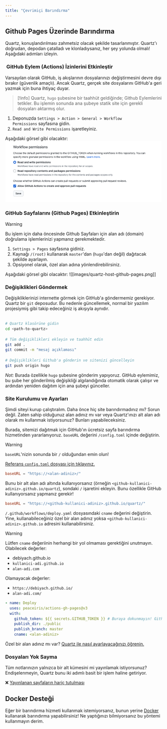 ```yaml
---
title: "Çevrimiçi Barındırma"
---
```

## Github Pages Üzerinde Barındırma
Quartz, konuşlandırılması zahmetsiz olacak şekilde tasarlanmıştır. Quartz'ı doğrudan, depodan çatalladı ve klonladıysanız, her şey yolunda olmalı! Aşağıdaki adımları izleyin.


###  GitHub Eylem (Actions) İzinlerini Etkinleştir
Varsayılan olarak GitHub, iş akışlarının dosyalarınızı değiştirmesini devre dışı bırakır (güvenlik amaçlı). Ancak Quartz, gerçek site dosyalarını GitHub'a geri yazmak için buna ihtiyaç duyar.

>[!info]
>Quartz, `hugo` şubesine bir taahhüt geldiğinde; Github Eylemlerini tetikler. Bu işlemin sonunda ana şubeye statik site için gerekli dosyaları aktarmış olur.

1. Deponuzda `Settings > Action > General > Workflow Permissions` sayfasına gidin.
2. `Read and Write Permissions` işaretleyiniz.

Aşağıdaki görsel gibi olacaktır:
![](images/quartz-host-workflow-setting.png)

### GitHub Sayfalarını (Github Pages) Etkinleştirin 

>[!warning]
>Bu işlem için daha öncesinde Github Sayfaları için alan adı (domain) doğrulama işlemlerinizi yapmanız gerekmektedir. 

1. `Settings > Pages` sayfasına gidiniz.
2. Kaynağı `/(root)` kullanarak `master`'dan (`hugo`'dan değil) dağıtacak şekilde ayarlayın.
3. Opsiyonel olarak, özel alan adına yönlendirebilirsiniz.

Aşağıdaki görsel gibi olacaktır:
![[images/quartz-host-github-pages.png]]

### Değişiklikleri Göndermek
Değişikliklerinizi internette görmek için GitHub'a göndermemiz gerekiyor. Quartz bir `git` deposudur. Bu nedenle güncellemek, normal bir yazılım projesiymiş gibi takip edeceğiniz iş akışıyla aynıdır.

```bash

# Quartz klasörüne gidin
cd <path-to-quartz>

# Tüm değişiklikleri ekleyin ve taahhüt edin
git add .
git commit -m "mesaj açıklaması"

# Değişiklikleri Github'a gönderin ve sitenizi güncelleyin
git push origin hugo

```

_Not:_ Burada özellikle `hugo` şubesine gönderim yapıyoruz. GitHub eylemimiz, bu şube her gönderilmiş değişikliği algılandığında otomatik olarak çalışır ve ardından yeniden dağıtım için ana şubeyi günceller.

### Site Kurulumu ve Ayarları

Şimdi siteyi kurup çalıştıralım. Daha önce hiç site barındırmadınız mı? Sorun değil. Zaten sahip olduğunuz alan adınız mı var veya Quartz'ınızı alt alan adı olarak mı kullanmak istiyorsunuz? Bunları yapabileceksiniz.

Burada, sitemizi dağıtmak için GitHub'ın ücretsiz sayfa barındırma hizmetinden yararlanıyoruz. `baseURL` değerini `/config.toml` içinde değiştirin.

>[!warning]
>  `baseURL`'nizin sonunda bir `/` olduğundan emin olun!

[Referans `config.toml` dosyası için tıklayınız.](https://github.com/jackyzha0/quartz/blob/hugo/config.toml)

```toml
baseURL = "https://<alan-adiniz>/"
```


Bunu bir alt alan adı altında kullanıyorsanız (örneğin `<github-kullanici-adiniz>.github.io/quartz`), sondaki `/` işaretini ekleyin. Bunu özellikle GitHub kullanıyorsanız yapmanız gerekir!

```toml
baseURL = "https://<github-kullanici-adiniz>.github.io/quartz/"
```

`/.github/workflows/deploy.yaml` dosyasındaki `cname` değerini değiştirin. Yine, kullanabileceğiniz özel bir alan adınız yoksa `<github-kullanici-adiniz>.github.io` adresini kullanabilirsiniz.

>[!warning]
>Lütfen `cname` değeriinin herhangi bir yol olmaması gerektiğini unutmayın. 
>Olabilecek değerler:
> - debiyach.github.io
> - `kullanici-adi.github.io`
> - `alan-adi.com`
> 
> Olamayacak değerler:
> - `https://debiyach.github.io/`
> - `alan-adi.com/`

```yml {title=".github/workflows/deploy.yaml"}
- name: Deploy  
  uses: peaceiris/actions-gh-pages@v3  
  with:  
	github_token: ${{ secrets.GITHUB_TOKEN }} # Buraya dokunmayın! Github otomatik doldurur.
	publish_dir: ./public  
	publish_branch: master
	cname: <alan-adiniz>
```

Özel bir alan adınız mı var? [Quartz ile nasıl ayarlayacağınızı öğrenin.](https://quartz.jzhao.xyz/notes/custom-Domain/)

### Dosyaları Yok Sayma
Tüm notlarınızın yalnızca bir alt kümesini mi yayınlamak istiyorsunuz? Endişelenmeyin, Quartz bunu iki adımlı basit bir işlem haline getiriyor.

❌ [Yayınlanan sayfaların hariç tutulması](https://quartz.jzhao.xyz/notes/ignore-notes/)

## Docker Desteği
Eğer bir barındırma hizmeti kullanmak istemiyorsanız, bunun yerine [Docker](https://quartz.jzhao.xyz/notes/docker/) kullanarak barındırma yapabilirsiniz! Ne yaptığınızı bilmiyorsanız bu yöntemi kullanmayın derim.





